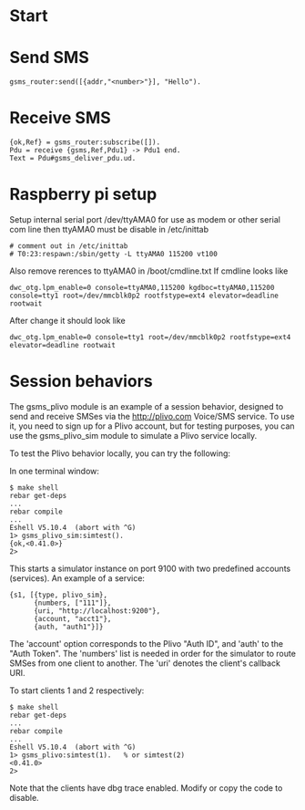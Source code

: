 
# Start

# Send SMS

    gsms_router:send([{addr,"<number>"}], "Hello").

# Receive SMS

    {ok,Ref} = gsms_router:subscribe([]).
    Pdu = receive {gsms,Ref,Pdu1} -> Pdu1 end.
    Text = Pdu#gsms_deliver_pdu.ud.


# Raspberry pi setup

Setup internal serial port /dev/ttyAMA0 for use as
modem or other serial com line then ttyAMA0 must be 
disable in /etc/inittab

    # comment out in /etc/inittab
    # T0:23:respawn:/sbin/getty -L ttyAMA0 115200 vt100

Also remove rerences to ttyAMA0 in /boot/cmdline.txt
If cmdline looks like

    dwc_otg.lpm_enable=0 console=ttyAMA0,115200 kgdboc=ttyAMA0,115200 console=tty1 root=/dev/mmcblk0p2 rootfstype=ext4 elevator=deadline rootwait

After change it should look like

    dwc_otg.lpm_enable=0 console=tty1 root=/dev/mmcblk0p2 rootfstype=ext4 elevator=deadline rootwait

# Session behaviors

The gsms_plivo module is an example of a session behavior, designed to send and receive
SMSes via the http://plivo.com Voice/SMS service. To use it, you need to sign up for a
Plivo account, but for testing purposes, you can use the gsms_plivo_sim module to simulate
a Plivo service locally.

To test the Plivo behavior locally, you can try the following:

In one terminal window:

    $ make shell
    rebar get-deps
    ...
    rebar compile
    ...
    Eshell V5.10.4  (abort with ^G)
    1> gsms_plivo_sim:simtest().
    {ok,<0.41.0>}
    2>

This starts a simulator instance on port 9100 with two predefined accounts (services).
An example of a service:

    {s1, [{type, plivo_sim},
          {numbers, ["111"]},
          {uri, "http://localhost:9200"},
          {account, "acct1"},
          {auth, "auth1"}]}

The 'account' option corresponds to the Plivo "Auth ID", and 'auth' to the "Auth Token".
The 'numbers' list is needed in order for the simulator to route SMSes from one client to
another. The 'uri' denotes the client's callback URI.

To start clients 1 and 2 respectively:

    $ make shell
    rebar get-deps
    ...
    rebar compile
    ...
    Eshell V5.10.4  (abort with ^G)
    1> gsms_plivo:simtest(1).   % or simtest(2)
    <0.41.0>
    2>

Note that the clients have dbg trace enabled. Modify or copy the code to disable.
